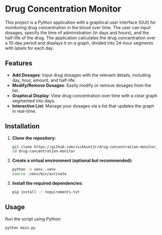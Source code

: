 # Drug Concentration Monitor

This project is a Python application with a graphical user interface (GUI) for monitoring drug concentration in the blood over time. The user can input dosages, specify the time of administration (in days and hours), and the half-life of the drug. The application calculates the drug concentration over a 10-day period and displays it on a graph, divided into 24-hour segments with labels for each day.

## Features

- **Add Dosages**: Input drug dosages with the relevant details, including day, hour, amount, and half-life.
- **Modify/Remove Dosages**: Easily modify or remove dosages from the list.
- **Graphical Display**: View drug concentration over time with a clear graph segmented into days.
- **Interactive List**: Manage your dosages via a list that updates the graph in real-time.

## Installation

1. **Clone the repository:**
    ```bash
    git clone https://github.com/sickkuntJr/drug-concentration-monitor.git
    cd drug-concentration-monitor
    ```

2. **Create a virtual environment (optional but recommended):**
    ```bash
    python -m venv .venv
    source .venv/bin/activate
    ```

3. **Install the required dependencies:**
    ```bash
    pip install -r requirements.txt
    ```

## Usage

Run the script using Python:

```bash
python main.py
